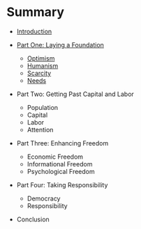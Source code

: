 # Summary

* [Introduction](README.md)

* [Part One: Laying a Foundation](part-one/README.md)
    * [Optimism](part-one/Optimism.md)
    * [Humanism](part-one/Humanism.md)
    * [Scarcity](part-one/Scarcity.md)
    * [Needs](part-one/Needs.md)

* Part Two: Getting Past Capital and Labor
    * Population
    * Capital
    * Labor
    * Attention

* Part Three: Enhancing Freedom
    * Economic Freedom
    * Informational Freedom
    * Psychological Freedom

* Part Four: Taking Responsibility
    * Democracy
    * Responsibility

* Conclusion
